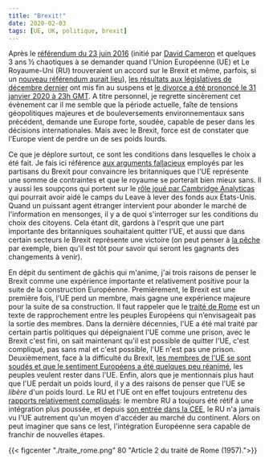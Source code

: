 ```yaml
---
title: "Brexit!"
date: 2020-02-03
tags: [UE, UK, politique, brexit]
---
```


Après le [référendum du 23 juin 2016](https://fr.wikipedia.org/wiki/R%C3%A9f%C3%A9rendum_sur_l%27appartenance_du_Royaume-Uni_%C3%A0_l%27Union_europ%C3%A9enne)
(initié par [David Cameron](https://www.la-croix.com/Monde/Europe/Brexit-David-Cameron-regrette-rien-2019-09-14-1201047531)
et quelques 3 ans &frac12; chaotiques à se demander quand l'Union Européenne (UE) et
Le Royaume-Uni (RU) trouveraient un accord sur le Brexit et même, parfois, si un [nouveau référendum aurait lieu](https://ici.radio-canada.ca/nouvelle/1352491/brexit-manifestation-londres-demande-nouveau-referendum)), [les résultats aux législatives de décembre dernier](https://www.journaldemontreal.com/2019/12/12/elections-majorite-absolue-pour-boris-johnson) ont mis fin au suspens et [le divorce a été prononcé le 31 janvier 2020 à 23h GMT](https://www.lapresse.ca/international/europe/202002/01/01-5259170-la-presse-a-londres-le-brexit-et-apres.php). A titre personnel, je regrette sincèrement cet évènement car il me semble que la
période actuelle, faîte de tensions géopolitiques majeures et de bouleversements
environnementaux sans précédent, demande une Europe forte, soudée, capable de
peser dans les décisions internationales. Mais avec le Brexit, force est de
constater que l'Europe vient de perdre un de ses poids lourds.


Ce que je déplore surtout, ce sont les conditions dans lesquelles le choix a été
fait. Je fais ici référence [aux arguments
fallacieux](https://www.20minutes.fr/societe/2706407-20200130-brexit-retour-trois-intox-marque-debats)
employés par les partisans du Brexit pour convaincre les britanniques que l'UE
représente une somme de contraintes et que le royaume se porterait bien
mieux sans. Il y aussi les soupçons qui portent sur le [rôle joué par Cambridge
Analyticas](https://www.newyorker.com/news/news-desk/new-evidence-emerges-of-steve-bannon-and-cambridge-analyticas-role-in-brexit)
qui pourrait avoir aidé le camps du Leave à lever des fonds aux États-Unis.
Quand un puissant agent étranger intervient pour abonder le marché de l'information en mensonges, il y a de quoi s'interroger sur les conditions du
choix des citoyens. Cela étant dit, gardons à l'esprit que une part importante des britanniques souhaitaient quitter l'UE, et aussi que dans certain secteurs le Brexit représente une victoire (on peut penser à [la pêche](http://www.rfi.fr/fr/europe/20200202-brexit-p%C3%AAche-arr%C3%AAtes-britanniques-europ%C3%A9ens-ue) par exemple, bien qu'il est tôt pour savoir qui seront les gagnants des changements à venir).


En dépit du sentiment de gâchis qui m'anime, j'ai trois raisons de penser le
Brexit comme une expérience importante et relativement positive pour la suite de
la construction Européenne. Premièrement, le Brexit est une première fois, l'UE
perd un membre, mais gagne une expérience majeure pour la suite de sa
construction. Il faut rappeler que le [traité de
Rome](https://eur-lex.europa.eu/legal-content/FR/TXT/PDF/?uri=CELEX:11957E/TXT&from=FR)
est un texte de rapprochement entre les peuples Européens qui n’envisageait pas
la sortie des membres. Dans la dernière décennies, l'UE a été mal traité par
certain partis politiques qui dépeignaient l'UE comme une prison, avec le Brexit
c'est fini, on sait maintenant qu'il est possible de quitter l'UE, c'est
compliqué, pas sans mal et c'est possible, l'UE n'est pas une prison.
Deuxièmement, face à la difficulté du Brexit, [les membres de l'UE se sont
soudés et que le sentiment Européens a été quelques peu
réanimé](https://www.lesechos.fr/monde/europe/pourquoi-le-virus-du-brexit-na-pas-contamine-le-reste-de-leurope-1168228),
les peuples veulent rester dans l'UE. Enfin, alors que je mentionnais plus haut
que l'UE perdait un poids lourd, il y a des raisons de penser que l'UE se
*libère* d'un poids lourd. Le RU et l'UE ont en effet toujours entretenu des
[rapports relativement
compliqués](https://www.cairn.info/revue-politique-europeenne-2002-2-page-36.htm#):
le membre RU a toujours été rétif à une intégration plus poussée, et depuis
[son entrée dans la
CEE](https://www.franceinter.fr/emissions/affaires-sensibles/affaires-sensibles-14-septembre-2017), le RU n'a jamais vu l'UE autrement qu'un moyen d'accéder au marché du continent. Alors on peut imaginer que sans ce lest, l'intégration Européenne sera capable de franchir de nouvelles étapes.

{{< figcenter "./traite_rome.png" 80 "Article 2 du traité de Rome (1957).">}}
